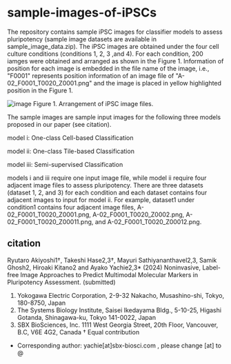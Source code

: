 # sample-images-of-iPSCs
The repository contains sample iPSC images for classifier models to assess pluripotency (sample image datasets are available in sample_image_data.zip). The iPSC images are obtained under the four cell culture conditions (conditions 1, 2, 3 ,and 4).
For each condition, 200 iamges were obtained and arranged as shown in the Figure 1. 
Information of position for each image is embedded in the file name of the image, i.e.,  "F0001" represents position information of an image file of "A-02_F0001_T0020_Z0001.png" and the image is placed in yellow highlighted position in the Figure 1.

![image](https://github.com/TakeshiHase/sample-images-of-iPSCs/assets/8033227/cd060e39-257e-4ddc-a5c6-f3627194d24a)
Figure 1. Arrangement of iPSC image files.


The sample images are sample input images for the following three models proposed in our paper (see citation).

model i: One-class Cell-based Classification

model ii: One-class Tile-based Classification

model iii: Semi-supervised Classification

models i and iii require one input image file, while model ii require four adjacent image files to assess pluripotency.
There are three datasets (dataset 1, 2, and 3) for each condition and each dataset contains four adjacent images to input for model ii.
For example, dataset1 under condition1 contains four adjacent image files, A-02_F0001_T0020_Z0001.png, A-02_F0001_T0020_Z0002.png, A-02_F0001_T0020_Z00011.png, and A-02_F0001_T0020_Z00012.png.

## citation
Ryutaro Akiyoshi1†, Takeshi Hase2,3†, Mayuri Sathiyananthavel2,3, Samik Ghosh2, Hiroaki Kitano2 and Ayako Yachie2,3* (2024) Noninvasive, Label-free Image Approaches to Predict Multimodal Molecular Markers in Pluripotency Assessment. (submitted)

1.	Yokogawa Electric Corporation, 2-9-32 Nakacho, Musashino-shi, Tokyo, 180-8750, Japan
2.	The Systems Biology Institute, Saisei Ikedayama Bldg., 5-10-25, Higashi Gotanda, Shinagawa-ku, Tokyo 141-0022, Japan
3.	SBX BioSciences, Inc. 1111 West Georgia Street, 20th Floor, Vancouver, B.C, V6E 4G2, Canada
†  Equal contribution
* Corresponding author: yachie[at]sbx-biosci.com  , please change [at] to @

